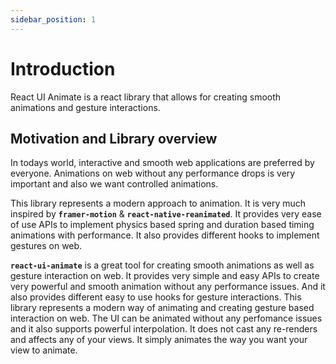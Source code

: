 ```yaml
---
sidebar_position: 1
---
```


# Introduction

React UI Animate is a react library that allows for creating smooth animations and gesture interactions.

## Motivation and Library overview

In todays world, interactive and smooth web applications are preferred by everyone. Animations on web without any performance drops is very important and also we want controlled animations.

This library represents a modern approach to animation. It is very much inspired by **`framer-motion`** & **`react-native-reanimated`**. It provides very ease of use APIs to implement physics based spring and duration based timing animations with performance. It also provides different hooks to implement gestures on web.

**`react-ui-animate`** is a great tool for creating smooth animations as well as gesture interaction on web. It provides very simple and easy APIs to create very powerful and smooth animation without any performance issues. And it also provides different easy to use hooks for gesture interactions. This library represents a modern way of animating and creating gesture based interaction on web. The UI can be animated without any perfomance issues and it also supports powerful interpolation. It does not cast any re-renders and affects any of your views. It simply animates the way you want your view to animate.

